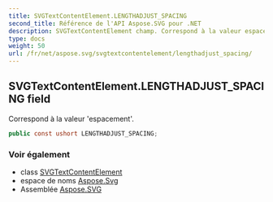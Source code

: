 ```yaml
---
title: SVGTextContentElement.LENGTHADJUST_SPACING
second_title: Référence de l'API Aspose.SVG pour .NET
description: SVGTextContentElement champ. Correspond à la valeur espacement.
type: docs
weight: 50
url: /fr/net/aspose.svg/svgtextcontentelement/lengthadjust_spacing/
---
```

## SVGTextContentElement.LENGTHADJUST_SPACING field

Correspond à la valeur 'espacement'.

```csharp
public const ushort LENGTHADJUST_SPACING;
```

### Voir également

* class [SVGTextContentElement](../)
* espace de noms [Aspose.Svg](../../svgtextcontentelement/)
* Assemblée [Aspose.SVG](../../../)


